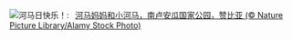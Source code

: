 ![](https://www.bing.com/th?id=OHR.HippopotamusDay_ZH-CN0518367336_UHD.jpg&w=1000)河马日快乐！:&nbsp;&ensp;[河马妈妈和小河马，南卢安瓜国家公园，赞比亚 (© Nature Picture Library/Alamy Stock Photo)](https://www.bing.com/th?id=OHR.HippopotamusDay_ZH-CN0518367336_UHD.jpg)
<br><br/>
